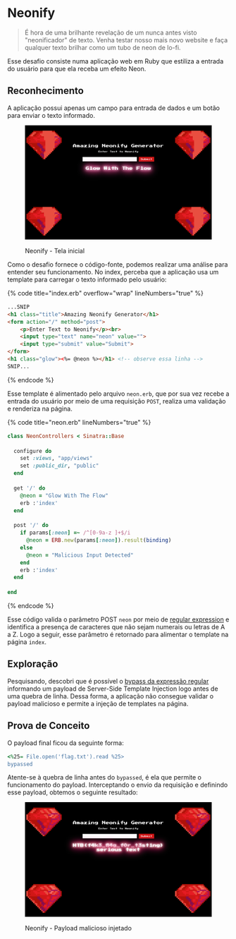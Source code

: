 # Neonify

> É hora de uma brilhante revelação de um nunca antes visto "neonificador" de texto. Venha testar nosso mais novo website e faça qualquer texto brilhar como um tubo de neon de lo-fi.

Esse desafio consiste numa aplicação web em Ruby que estiliza a entrada do usuário para que ela receba um efeito Neon.&#x20;

## Reconhecimento

A aplicação possui apenas um campo para entrada de dados e um botão para enviar o texto informado.

<figure><img src="../../../../.gitbook/assets/ctfhtbchallengesneonifyhomepage.png" alt=""><figcaption><p>Neonify - Tela inicial</p></figcaption></figure>

Como o desafio fornece o código-fonte, podemos realizar uma análise para entender seu funcionamento. No index, perceba que a aplicação usa um template para carregar o texto informado pelo usuário:

{% code title="index.erb" overflow="wrap" lineNumbers="true" %}
```html
...SNIP
<h1 class="title">Amazing Neonify Generator</h1>
<form action="/" method="post">
    <p>Enter Text to Neonify</p><br>
    <input type="text" name="neon" value="">
    <input type="submit" value="Submit">
</form>
<h1 class="glow"><%= @neon %></h1> <!-- observe essa linha -->
SNIP...
```
{% endcode %}

Esse template é alimentado pelo arquivo `neon.erb`, que por sua vez recebe a entrada do usuário por meio de uma requisição `POST`, realiza uma validação e renderiza na página.

{% code title="neon.erb" lineNumbers="true" %}
```ruby
class NeonControllers < Sinatra::Base

  configure do
    set :views, "app/views"
    set :public_dir, "public"
  end

  get '/' do
    @neon = "Glow With The Flow"
    erb :'index'
  end

  post '/' do
    if params[:neon] =~ /^[0-9a-z ]+$/i
      @neon = ERB.new(params[:neon]).result(binding)
    else
      @neon = "Malicious Input Detected"
    end
    erb :'index'
  end

end
```
{% endcode %}

Esse código valida o parâmetro POST `neon` por meio de [regular expression](https://www.devmedia.com.br/iniciando-expressoes-regulares/6557) e identifica a presença de caracteres que não sejam numerais ou letras de A a Z. Logo a seguir, esse parâmetro é retornado para alimentar o template na página `index`.

## Exploração

Pesquisando, descobri que é possível o [bypass da expressão regular](https://exploit-notes.hdks.org/exploit/web/framework/ruby/ruby-on-rails-pentesting/#erb-template-injection) informando um payload de Server-Side Template Injection logo antes de uma quebra de linha. Dessa forma, a aplicação não consegue validar o payload malicioso e permite a injeção de templates na página.

## Prova de Conceito

O payload final ficou da seguinte forma:

```ruby
<%25= File.open('flag.txt').read %25>
bypassed
```

Atente-se à quebra de linha antes do `bypassed`, é ela que permite o funcionamento do payload. Interceptando o envio da requisição e definindo esse payload, obtemos o seguinte resultado:

<figure><img src="../../../../.gitbook/assets/ctfhtbchallengesneonifyssti.png" alt=""><figcaption><p>Neonify - Payload malicioso injetado</p></figcaption></figure>
